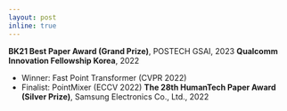 ```yaml
---
layout: post
inline: true
---
```


**BK21 Best Paper Award (Grand Prize)**, POSTECH GSAI, 2023
**Qualcomm Innovation Fellowship Korea**, 2022
- Winner: Fast Point Transformer (CVPR 2022)
- Finalist: PointMixer (ECCV 2022)
**The 28th HumanTech Paper Award (Silver Prize)**, Samsung Electronics Co., Ltd., 2022